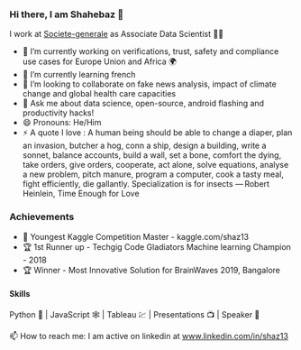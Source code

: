 ### Hi there, I am Shahebaz 👋

I work at [Societe-generale](https://github.com/societe-generale) as Associate Data Scientist 👨‍💻

- 🔭 I’m currently working on verifications, trust, safety and compliance use cases for Europe Union and Africa 🌍 
- 🌱 I’m currently learning french 
- 👯 I’m looking to collaborate on fake news analysis, impact of climate change and global health care capacities 
- 💬 Ask me about data science, open-source, android flashing and productivity hacks!
- 😄 Pronouns: He/Him
- ⚡ A quote I love : A human being should be able to change a diaper, plan an invasion, butcher a hog, conn a ship, design a building, write a sonnet, balance accounts, build a wall, set a bone, comfort the dying, take orders, give orders, cooperate, act alone, solve equations, analyse a new problem, pitch manure, program a computer, cook a tasty meal, fight efficiently, die gallantly. Specialization is for insects — Robert Heinlein, Time Enough for Love

### Achievements
- 🏅 Youngest Kaggle Competition Master - kaggle.com/shaz13
- 🏆 1st Runner up - Techgig Code Gladiators Machine learning Champion - 2018
- 🏆 Winner - Most Innovative Solution for BrainWaves 2019, Bangalore

#### Skills
Python 🐍 | JavaScript 🕸 | Tableau 💹 | Presentations 📺 | Speaker 🕺



📫 How to reach me: I am active on linkedin at www.linkedin.com/in/shaz13
